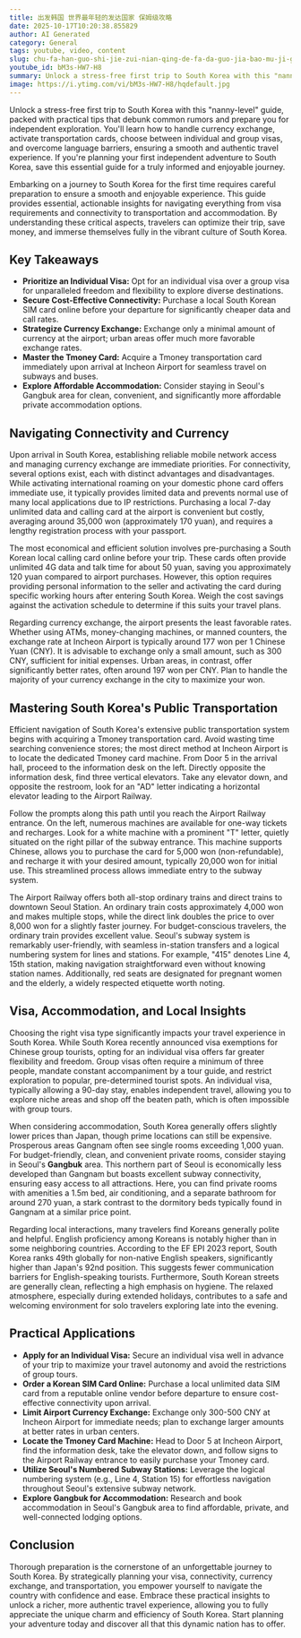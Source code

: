```yaml
---
title: 出发韩国 世界最年轻的发达国家 保姆级攻略
date: 2025-10-17T10:20:38.855829
author: AI Generated
category: General
tags: youtube, video, content
slug: chu-fa-han-guo-shi-jie-zui-nian-qing-de-fa-da-guo-jia-bao-mu-ji-gong-lue
youtube_id: bM3s-HW7-H8
summary: Unlock a stress-free first trip to South Korea with this "nanny-level" guide, packed with practical tips that debunk common rumors and prepare you for independent exploration. You'll learn how to handle currency exchange, activate transportation cards, choose between individual and group visas, and overcome language barriers, ensuring a smooth and authentic travel experience. If you're planning your first independent adventure to South Korea, save this essential guide for a truly informed and enjoyable journey.
image: https://i.ytimg.com/vi/bM3s-HW7-H8/hqdefault.jpg
---
```


Unlock a stress-free first trip to South Korea with this "nanny-level" guide, packed with practical tips that debunk common rumors and prepare you for independent exploration. You'll learn how to handle currency exchange, activate transportation cards, choose between individual and group visas, and overcome language barriers, ensuring a smooth and authentic travel experience. If you're planning your first independent adventure to South Korea, save this essential guide for a truly informed and enjoyable journey.

Embarking on a journey to South Korea for the first time requires careful preparation to ensure a smooth and enjoyable experience. This guide provides essential, actionable insights for navigating everything from visa requirements and connectivity to transportation and accommodation. By understanding these critical aspects, travelers can optimize their trip, save money, and immerse themselves fully in the vibrant culture of South Korea.

## Key Takeaways

* **Prioritize an Individual Visa:** Opt for an individual visa over a group visa for unparalleled freedom and flexibility to explore diverse destinations.
* **Secure Cost-Effective Connectivity:** Purchase a local South Korean SIM card online before your departure for significantly cheaper data and call rates.
* **Strategize Currency Exchange:** Exchange only a minimal amount of currency at the airport; urban areas offer much more favorable exchange rates.
* **Master the Tmoney Card:** Acquire a Tmoney transportation card immediately upon arrival at Incheon Airport for seamless travel on subways and buses.
* **Explore Affordable Accommodation:** Consider staying in Seoul's Gangbuk area for clean, convenient, and significantly more affordable private accommodation options.

## Navigating Connectivity and Currency

Upon arrival in South Korea, establishing reliable mobile network access and managing currency exchange are immediate priorities. For connectivity, several options exist, each with distinct advantages and disadvantages. While activating international roaming on your domestic phone card offers immediate use, it typically provides limited data and prevents normal use of many local applications due to IP restrictions. Purchasing a local 7-day unlimited data and calling card at the airport is convenient but costly, averaging around 35,000 won (approximately 170 yuan), and requires a lengthy registration process with your passport.

The most economical and efficient solution involves pre-purchasing a South Korean local calling card online before your trip. These cards often provide unlimited 4G data and talk time for about 50 yuan, saving you approximately 120 yuan compared to airport purchases. However, this option requires providing personal information to the seller and activating the card during specific working hours after entering South Korea. Weigh the cost savings against the activation schedule to determine if this suits your travel plans.

Regarding currency exchange, the airport presents the least favorable rates. Whether using ATMs, money-changing machines, or manned counters, the exchange rate at Incheon Airport is typically around 177 won per 1 Chinese Yuan (CNY). It is advisable to exchange only a small amount, such as 300 CNY, sufficient for initial expenses. Urban areas, in contrast, offer significantly better rates, often around 197 won per CNY. Plan to handle the majority of your currency exchange in the city to maximize your won.

## Mastering South Korea's Public Transportation

Efficient navigation of South Korea's extensive public transportation system begins with acquiring a Tmoney transportation card. Avoid wasting time searching convenience stores; the most direct method at Incheon Airport is to locate the dedicated Tmoney card machine. From Door 5 in the arrival hall, proceed to the information desk on the left. Directly opposite the information desk, find three vertical elevators. Take any elevator down, and opposite the restroom, look for an "AD" letter indicating a horizontal elevator leading to the Airport Railway.

Follow the prompts along this path until you reach the Airport Railway entrance. On the left, numerous machines are available for one-way tickets and recharges. Look for a white machine with a prominent "T" letter, quietly situated on the right pillar of the subway entrance. This machine supports Chinese, allows you to purchase the card for 5,000 won (non-refundable), and recharge it with your desired amount, typically 20,000 won for initial use. This streamlined process allows immediate entry to the subway system.

The Airport Railway offers both all-stop ordinary trains and direct trains to downtown Seoul Station. An ordinary train costs approximately 4,000 won and makes multiple stops, while the direct link doubles the price to over 8,000 won for a slightly faster journey. For budget-conscious travelers, the ordinary train provides excellent value. Seoul's subway system is remarkably user-friendly, with seamless in-station transfers and a logical numbering system for lines and stations. For example, "415" denotes Line 4, 15th station, making navigation straightforward even without knowing station names. Additionally, red seats are designated for pregnant women and the elderly, a widely respected etiquette worth noting.

## Visa, Accommodation, and Local Insights

Choosing the right visa type significantly impacts your travel experience in South Korea. While South Korea recently announced visa exemptions for Chinese group tourists, opting for an individual visa offers far greater flexibility and freedom. Group visas often require a minimum of three people, mandate constant accompaniment by a tour guide, and restrict exploration to popular, pre-determined tourist spots. An individual visa, typically allowing a 90-day stay, enables independent travel, allowing you to explore niche areas and shop off the beaten path, which is often impossible with group tours.

When considering accommodation, South Korea generally offers slightly lower prices than Japan, though prime locations can still be expensive. Prosperous areas Gangnam often see single rooms exceeding 1,000 yuan. For budget-friendly, clean, and convenient private rooms, consider staying in Seoul's **Gangbuk** area. This northern part of Seoul is economically less developed than Gangnam but boasts excellent subway connectivity, ensuring easy access to all attractions. Here, you can find private rooms with amenities a 1.5m bed, air conditioning, and a separate bathroom for around 270 yuan, a stark contrast to the dormitory beds typically found in Gangnam at a similar price point.

Regarding local interactions, many travelers find Koreans generally polite and helpful. English proficiency among Koreans is notably higher than in some neighboring countries. According to the EF EPI 2023 report, South Korea ranks 49th globally for non-native English speakers, significantly higher than Japan's 92nd position. This suggests fewer communication barriers for English-speaking tourists. Furthermore, South Korean streets are generally clean, reflecting a high emphasis on hygiene. The relaxed atmosphere, especially during extended holidays, contributes to a safe and welcoming environment for solo travelers exploring late into the evening.

## Practical Applications

* **Apply for an Individual Visa:** Secure an individual visa well in advance of your trip to maximize your travel autonomy and avoid the restrictions of group tours.
* **Order a Korean SIM Card Online:** Purchase a local unlimited data SIM card from a reputable online vendor before departure to ensure cost-effective connectivity upon arrival.
* **Limit Airport Currency Exchange:** Exchange only 300-500 CNY at Incheon Airport for immediate needs; plan to exchange larger amounts at better rates in urban centers.
* **Locate the Tmoney Card Machine:** Head to Door 5 at Incheon Airport, find the information desk, take the elevator down, and follow signs to the Airport Railway entrance to easily purchase your Tmoney card.
* **Utilize Seoul's Numbered Subway Stations:** Leverage the logical numbering system (e.g., Line 4, Station 15) for effortless navigation throughout Seoul's extensive subway network.
* **Explore Gangbuk for Accommodation:** Research and book accommodation in Seoul's Gangbuk area to find affordable, private, and well-connected lodging options.

## Conclusion

Thorough preparation is the cornerstone of an unforgettable journey to South Korea. By strategically planning your visa, connectivity, currency exchange, and transportation, you empower yourself to navigate the country with confidence and ease. Embrace these practical insights to unlock a richer, more authentic travel experience, allowing you to fully appreciate the unique charm and efficiency of South Korea. Start planning your adventure today and discover all that this dynamic nation has to offer.
